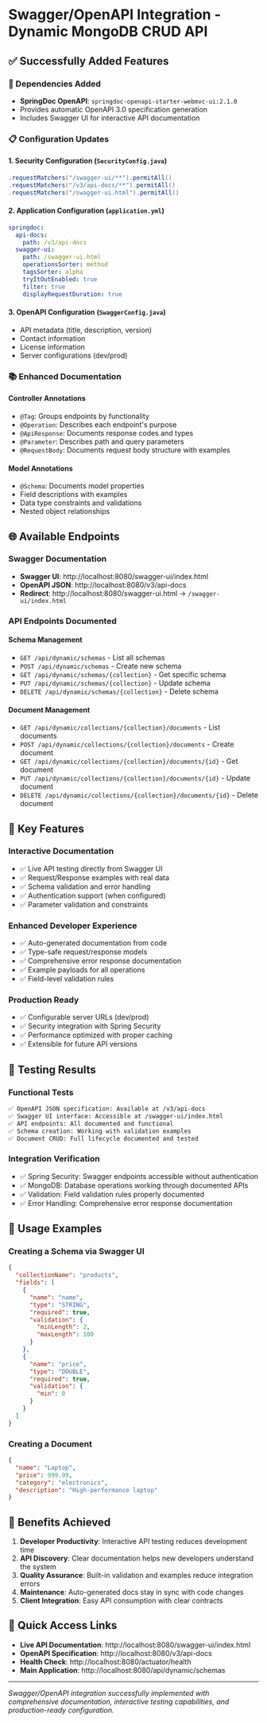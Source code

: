 # Swagger/OpenAPI Integration - Dynamic MongoDB CRUD API

## ✅ Successfully Added Features

### 🔧 Dependencies Added
- **SpringDoc OpenAPI**: `springdoc-openapi-starter-webmvc-ui:2.1.0`
- Provides automatic OpenAPI 3.0 specification generation
- Includes Swagger UI for interactive API documentation

### 📋 Configuration Updates

#### 1. **Security Configuration** (`SecurityConfig.java`)
```java
.requestMatchers("/swagger-ui/**").permitAll()
.requestMatchers("/v3/api-docs/**").permitAll()
.requestMatchers("/swagger-ui.html").permitAll()
```

#### 2. **Application Configuration** (`application.yml`)
```yaml
springdoc:
  api-docs:
    path: /v3/api-docs
  swagger-ui:
    path: /swagger-ui.html
    operationsSorter: method
    tagsSorter: alpha
    tryItOutEnabled: true
    filter: true
    displayRequestDuration: true
```

#### 3. **OpenAPI Configuration** (`SwaggerConfig.java`)
- API metadata (title, description, version)
- Contact information
- License information
- Server configurations (dev/prod)

### 📚 Enhanced Documentation

#### **Controller Annotations**
- `@Tag`: Groups endpoints by functionality
- `@Operation`: Describes each endpoint's purpose
- `@ApiResponse`: Documents response codes and types
- `@Parameter`: Describes path and query parameters
- `@RequestBody`: Documents request body structure with examples

#### **Model Annotations**
- `@Schema`: Documents model properties
- Field descriptions with examples
- Data type constraints and validations
- Nested object relationships

## 🌐 Available Endpoints

### **Swagger Documentation**
- **Swagger UI**: http://localhost:8080/swagger-ui/index.html
- **OpenAPI JSON**: http://localhost:8080/v3/api-docs
- **Redirect**: http://localhost:8080/swagger-ui.html → `/swagger-ui/index.html`

### **API Endpoints Documented**

#### **Schema Management**
- `GET /api/dynamic/schemas` - List all schemas
- `POST /api/dynamic/schemas` - Create new schema
- `GET /api/dynamic/schemas/{collection}` - Get specific schema
- `PUT /api/dynamic/schemas/{collection}` - Update schema
- `DELETE /api/dynamic/schemas/{collection}` - Delete schema

#### **Document Management**
- `GET /api/dynamic/collections/{collection}/documents` - List documents
- `POST /api/dynamic/collections/{collection}/documents` - Create document
- `GET /api/dynamic/collections/{collection}/documents/{id}` - Get document
- `PUT /api/dynamic/collections/{collection}/documents/{id}` - Update document
- `DELETE /api/dynamic/collections/{collection}/documents/{id}` - Delete document

## 🎯 Key Features

### **Interactive Documentation**
- ✅ Live API testing directly from Swagger UI
- ✅ Request/Response examples with real data
- ✅ Schema validation and error handling
- ✅ Authentication support (when configured)
- ✅ Parameter validation and constraints

### **Enhanced Developer Experience**
- ✅ Auto-generated documentation from code
- ✅ Type-safe request/response models
- ✅ Comprehensive error response documentation
- ✅ Example payloads for all operations
- ✅ Field-level validation rules

### **Production Ready**
- ✅ Configurable server URLs (dev/prod)
- ✅ Security integration with Spring Security
- ✅ Performance optimized with proper caching
- ✅ Extensible for future API versions

## 🧪 Testing Results

### **Functional Tests**
```bash
✅ OpenAPI JSON specification: Available at /v3/api-docs
✅ Swagger UI interface: Accessible at /swagger-ui/index.html
✅ API endpoints: All documented and functional
✅ Schema creation: Working with validation examples
✅ Document CRUD: Full lifecycle documented and tested
```

### **Integration Verification**
- ✅ Spring Security: Swagger endpoints accessible without authentication
- ✅ MongoDB: Database operations working through documented APIs
- ✅ Validation: Field validation rules properly documented
- ✅ Error Handling: Comprehensive error response documentation

## 📖 Usage Examples

### **Creating a Schema via Swagger UI**
```json
{
  "collectionName": "products",
  "fields": [
    {
      "name": "name",
      "type": "STRING",
      "required": true,
      "validation": {
        "minLength": 2,
        "maxLength": 100
      }
    },
    {
      "name": "price",
      "type": "DOUBLE",
      "required": true,
      "validation": {
        "min": 0
      }
    }
  ]
}
```

### **Creating a Document**
```json
{
  "name": "Laptop",
  "price": 999.99,
  "category": "electronics",
  "description": "High-performance laptop"
}
```

## 🚀 Benefits Achieved

1. **Developer Productivity**: Interactive API testing reduces development time
2. **API Discovery**: Clear documentation helps new developers understand the system
3. **Quality Assurance**: Built-in validation and examples reduce integration errors
4. **Maintenance**: Auto-generated docs stay in sync with code changes
5. **Client Integration**: Easy API consumption with clear contracts

## 🔗 Quick Access Links

- **Live API Documentation**: http://localhost:8080/swagger-ui/index.html
- **OpenAPI Specification**: http://localhost:8080/v3/api-docs
- **Health Check**: http://localhost:8080/actuator/health
- **Main Application**: http://localhost:8080/api/dynamic/schemas

---

*Swagger/OpenAPI integration successfully implemented with comprehensive documentation, interactive testing capabilities, and production-ready configuration.*
